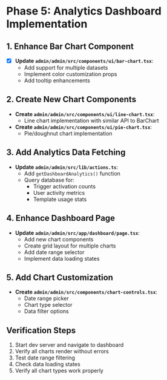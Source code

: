 # Phase 5: Analytics Dashboard Implementation

## 1. Enhance Bar Chart Component
- [x] **Update `admin/admin/src/components/ui/bar-chart.tsx`**:
  - Add support for multiple datasets
  - Implement color customization props
  - Add tooltip enhancements

## 2. Create New Chart Components
- **Create `admin/admin/src/components/ui/line-chart.tsx`**:
  - Line chart implementation with similar API to BarChart
- **Create `admin/admin/src/components/ui/pie-chart.tsx`**:
  - Pie/doughnut chart implementation

## 3. Add Analytics Data Fetching
- **Update `admin/admin/src/lib/actions.ts`**:
  - Add `getDashboardAnalytics()` function
  - Query database for:
    - Trigger activation counts
    - User activity metrics
    - Template usage stats

## 4. Enhance Dashboard Page
- **Update `admin/admin/src/app/dashboard/page.tsx`**:
  - Add new chart components
  - Create grid layout for multiple charts
  - Add date range selector
  - Implement data loading states

## 5. Add Chart Customization
- **Create `admin/admin/src/components/chart-controls.tsx`**:
  - Date range picker
  - Chart type selector
  - Data filter options

## Verification Steps
1. Start dev server and navigate to dashboard
2. Verify all charts render without errors
3. Test date range filtering
4. Check data loading states
5. Verify all chart types work properly